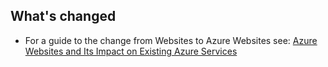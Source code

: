 ## What's changed
* For a guide to the change from Websites to Azure Websites see: [Azure Websites and Its Impact on Existing Azure Services](/documentation/services/web-sites/)
